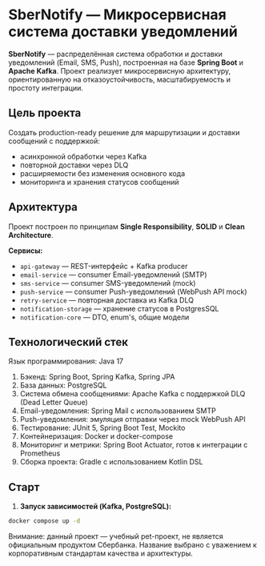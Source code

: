 # SberNotify — Микросервисная система доставки уведомлений

**SberNotify** — распределённая система обработки и доставки уведомлений (Email, SMS, Push), построенная на базе **Spring Boot** и **Apache Kafka**. Проект реализует микросервисную архитектуру, ориентированную на отказоустойчивость, масштабируемость и простоту интеграции.



## Цель проекта

Создать production-ready решение для маршрутизации и доставки сообщений с поддержкой:
- асинхронной обработки через Kafka
- повторной доставки через DLQ
- расширяемости без изменения основного кода
- мониторинга и хранения статусов сообщений



## Архитектура

Проект построен по принципам **Single Responsibility**, **SOLID** и **Clean Architecture**.

**Сервисы:**
- `api-gateway` — REST-интерфейс + Kafka producer
- `email-service` — consumer Email-уведомлений (SMTP)
- `sms-service` — consumer SMS-уведомлений (mock)
- `push-service` — consumer Push-уведомлений (WebPush API mock)
- `retry-service` — повторная доставка из Kafka DLQ
- `notification-storage` — хранение статусов в PostgresSQL
- `notification-core` — DTO, enum's, общие модели


## Технологический стек

Язык программирования: Java 17

1. Бэкенд: Spring Boot, Spring Kafka, Spring JPA
2. База данных: PostgreSQL
3. Система обмена сообщениями: Apache Kafka с поддержкой DLQ (Dead Letter Queue)
4. Email-уведомления: Spring Mail с использованием SMTP
5. Push-уведомления: эмуляция отправки через mock WebPush API
6. Тестирование: JUnit 5, Spring Boot Test, Mockito
7. Контейнеризация: Docker и docker-compose
8. Мониторинг и метрики: Spring Boot Actuator, готов к интеграции с Prometheus
9. Сборка проекта: Gradle с использованием Kotlin DSL

## Старт

1. **Запуск зависимостей (Kafka, PostgreSQL):**

```bash
docker compose up -d
```
Внимание: данный проект — учебный pet-проект, не является официальным продуктом Сбербанка. Название выбрано с уважением к корпоративным стандартам качества и архитектуры.

 
 
